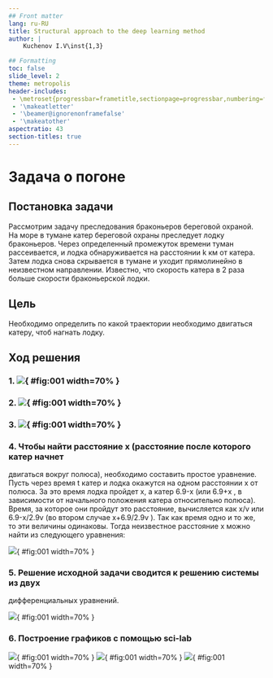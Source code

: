 ```yaml
---
## Front matter
lang: ru-RU
title: Structural approach to the deep learning method
author: |
	Kuchenov I.V\inst{1,3}

## Formatting
toc: false
slide_level: 2
theme: metropolis
header-includes:
 - \metroset{progressbar=frametitle,sectionpage=progressbar,numbering=fraction}
 - '\makeatletter'
 - '\beamer@ignorenonframefalse'
 - '\makeatother'
aspectratio: 43
section-titles: true
---
```


# Задача о погоне

## Постановка задачи

Рассмотрим задачу преследования браконьеров береговой
охраной. На море в тумане катер береговой охраны преследует лодку браконьеров. Через определенный промежуток времени туман рассеивается, и лодка обнаруживается на расстоянии k км от катера. Затем лодка снова скрывается в тумане и уходит прямолинейно в неизвестном направлении. Известно, что скорость катера в 2 раза больше скорости браконьерской лодки.

## Цель

Необходимо определить по какой траектории необходимо двигаться катеру,
чтоб нагнать лодку.

## Ход решения

### 1. ![](image/1.jpg){ #fig:001 width=70% }

### 2. ![](image/2.jpg){ #fig:001 width=70% }

### 3. ![](image/3.jpg){ #fig:001 width=70% }

### 4. Чтобы найти расстояние x (расстояние после которого катер начнет
двигаться вокруг полюса), необходимо составить простое уравнение. Пусть
через время t катер и лодка окажутся на одном расстоянии x от полюса. За
это время лодка пройдет x, а катер 6.9-x (или 6.9+x , в зависимости от
начального положения катера относительно полюса). Время, за которое они
пройдут это расстояние, вычисляется как x/v или 6.9-x/2.9v (во втором случае x+6.9/2.9v ). Так как время одно и то же, то эти величины одинаковы. Тогда неизвестное расстояние x можно найти из следующего уравнения:

![](image/x1,x2.jpg){ #fig:001 width=70% }

### 5. Решение исходной задачи сводится к решению системы из двух
дифференциальных уравнений.

![](image/4.jpg){ #fig:001 width=70% }

### 6. Построение графиков с помощью sci-lab

![](image/5.jpg){ #fig:001 width=70% }
![](image/traectory.jpg){ #fig:001 width=70% }
![](image/crossing_points.jpg){ #fig:001 width=70% }
